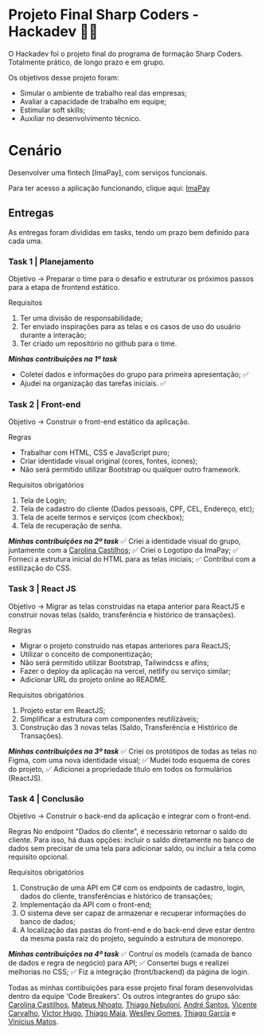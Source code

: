 # Projeto Final Sharp Coders - Hackadev 👩‍💻

O Hackadev foi o projeto final do programa de formação Sharp Coders. Totalmente prático, de longo prazo e em grupo. 

Os objetivos desse projeto foram:
- Simular o ambiente de trabalho real das empresas;
- Avaliar a capacidade de trabalho em equipe; 
- Estimular soft skills;
- Auxiliar no desenvolvimento técnico.

# Cenário 
Desenvolver uma fintech [ImaPay], com serviços funcionais.

Para ter acesso a aplicação funcionando, clique aqui: [ImaPay](https://imapay.netlify.app/)

## Entregas
As entregas foram divididas em tasks, tendo um prazo bem definido para cada uma. 

### Task 1 | Planejamento 
Objetivo -> Preparar o time para o desafio e estruturar os próximos passos para a etapa de frontend estático.

Requisitos
1. Ter uma divisão de responsabilidade;
2. Ter enviado inspirações para as telas e os casos de uso do usuário durante a interação;
3. Ter criado um repositório no github para o time.

**_Minhas contribuições na 1º task_**
- Coletei dados e informações do grupo para primeira apresentação; ✅
- Ajudei na organização das tarefas iniciais. ✅ 

### Task 2 | Front-end
Objetivo -> Construir o front-end estático da aplicação.

Regras 
- Trabalhar com HTML, CSS e JavaScript puro;
- Criar identidade visual original (cores, fontes, ícones);
- Não será permitido utilizar Bootstrap ou qualquer outro framework.

Requisitos obrigatórios
1. Tela de Login;
2. Tela de cadastro do cliente (Dados pessoais, CPF, CEL, Endereço, etc);
3. Tela de aceite termos e serviços (com checkbox);
4. Tela de recuperação de senha.

**_Minhas contribuições na 2º task_**
✅ Criei a identidade visual do grupo, juntamente com a [Carolina Castilhos](https://github.com/carolinacastilhos);
✅ Criei o Logotipo da ImaPay;
✅ Forneci a estrutura inicial do HTML para as telas iniciais;
✅ Contribui com a estilização do CSS.

### Task 3 | React JS
Objetivo -> Migrar as telas construidas na etapa anterior para ReactJS e construir novas telas (saldo, transferência e histórico de transações).

Regras 
- Migrar o projeto construido nas etapas anteriores para ReactJS;
- Utilizar o conceito de componentização;
- Não será permitido utilizar Bootstrap, Tailwindcss e afins;
- Fazer o deploy da aplicação na vercel, netlify ou serviço similar;
- Adicionar URL do projeto online ao README.

Requisitos obrigatórios
1. Projeto estar em ReactJS;
2. Simplificar a estrutura com componentes reutilizáveis;
3. Construção das 3 novas telas (Saldo, Transferência e Histórico de Transações).

**_Minhas contribuições na 3º task_**
✅ Criei os protótipos de todas as telas no Figma, com uma nova identidade visual; 
✅ Mudei todo esquema de cores do projeto, 
✅ Adicionei a propriedade título em todos os formulários (ReactJS).

### Task 4 | Conclusão
Objetivo -> Construir o back-end da aplicação e integrar com o front-end.

Regras
No endpoint "Dados do cliente", é necessário retornar o saldo do cliente. Para isso, há duas opções: incluir o saldo diretamente no banco de dados sem precisar de uma tela para adicionar saldo, ou incluir a tela como requisito opcional.

Requisitos obrigatórios
1. Construção de uma API em C# com os endpoints de cadastro, login, dados do cliente, transferências e histórico de transações;
2. Implementação da API com o front-end;
3. O sistema deve ser capaz de armazenar e recuperar informações do banco de dados;
4. A localização das pastas do front-end e do back-end deve estar dentro da mesma pasta raiz do projeto, seguindo a estrutura de monorepo.

**_Minhas contribuições na 4º task_**
✅ Contruí os models (camada de banco de dados e regra de negócio) para API;
✅ Consertei bugs e realizei melhorias no CSS;
✅ Fiz a integração (front/backend) da página de login. 

Todas as minhas contibuições para esse projeto final foram desenvolvidas dentro da equipe 'Code Breakers'. Os outros integrantes do grupo são: [Carolina Castilhos](https://github.com/carolinacastilhos), [Mateus Nhoato](https://github.com/MateusNhoato), [Thiago Nebuloni](https://github.com/thiagonebuloni), [André Santos](https://github.com/devandresantos), [Vicente Carvalho](https://github.com/Vicentecarvalho-3600), [Victor Hugo](https://github.com/victorhugomr), [Thiago Maia](https://github.com/TmFioravanti), [Weslley Gomes](https://github.com/weslleyjoaquim), [Thiago Garcia](https://github.com/ThGarcia) e [Vinícius Matos](https://github.com/Vinnizius1).

